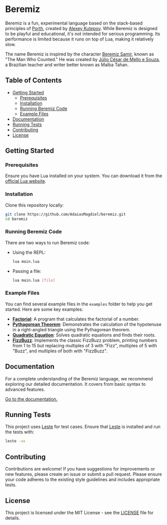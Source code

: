 # Beremiz

Beremiz is a fun, experimental language based on the stack-based principles of
[Porth](https://gitlab.com/tsoding/porth), created by
[Alexey Kutepov](https://twitch.tv/tsoding). While Beremiz is designed to be
playful and educational, it's not intended for serious programming. Its
performance is limited because it runs on top of Lua, making it relatively slow.

The name Beremiz is inspired by the character
[Beremiz Samir](https://en.wikipedia.org/wiki/Beremiz_Samir), known as
"The Man Who Counted." He was created by
[Júlio César de Mello e Souza](https://en.wikipedia.org/wiki/J%C3%BAlio_C%C3%A9sar_de_Mello_e_Souza), a Brazilian teacher and writer better known as Malba Tahan.

## Table of Contents

- [Getting Started](#getting-started)
  - [Prerequisites](#prerequisites)
  - [Installation](#installation)
  - [Running Beremiz Code](#running-beremiz-code)
  - [Example Files](#example-files)
- [Documentation](#documentation)
- [Running Tests](#running-tests)
- [Contributing](#contributing)
- [License](#license)

## Getting Started

### Prerequisites

Ensure you have Lua installed on your system. You can download it from the
[official Lua website](https://www.lua.org/download.html).

### Installation

Clone this repository locally:

```bash
git clone https://github.com/AdaiasMagdiel/beremiz.git
cd beremiz
```

### Running Beremiz Code

There are two ways to run Beremiz code:

- Using the REPL:
  ```bash
  lua main.lua
  ```

- Passing a file:
  ```bash
  lua main.lua [file]
  ```

### Example Files

You can find several example files in the `examples` folder to help you get
started. Here are some key examples:

- [**Factorial**](./examples/factorial.brz): A program that calculates the
factorial of a number.
- [**Pythagorean Theorem**](./examples/pythagorean_theorem.brz): Demonstrates
the calculation of the hypotenuse in a right-angled triangle using the
Pythagorean theorem.
- [**Quadratic Equation**](./examples/quadratic_equation.brz): Solves quadratic
equations and finds their roots.
- [**FizzBuzz**](./examples/fizzbuzz.brz): Implements the classic FizzBuzz problem, printing numbers from 1 to 15 but replacing multiples of 3 with "Fizz", multiples of 5 with "Buzz", and multiples of both with "FizzBuzz".

## Documentation

For a complete understanding of the Beremiz language, we recommend exploring
our detailed documentation. It covers from basic syntax to advanced features.

[Go to the documentation.](https://adaiasmagdiel.github.io/Beremiz/)

## Running Tests

This project uses [Leste](https://github.com/AdaiasMagdiel/Leste) for test
cases. Ensure that [Leste](https://github.com/AdaiasMagdiel/Leste) is installed
and run the tests with:

```bash
leste -vx
```

## Contributing

Contributions are welcome! If you have suggestions for improvements or new
features, please create an issue or submit a pull request. Please ensure your
code adheres to the existing style guidelines and includes appropriate tests.

## License

This project is licensed under the MIT License - see the [LICENSE](LICENSE)
file for details.
